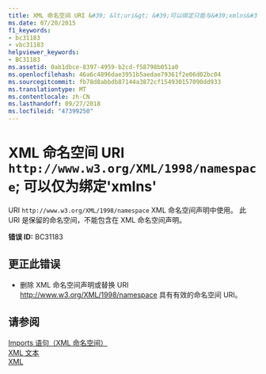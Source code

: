 ```yaml
---
title: XML 命名空间 URI &#39; &lt;uri&gt; &#39;可以绑定只能与&#39;xmlns&#39;
ms.date: 07/20/2015
f1_keywords:
- bc31183
- vbc31183
helpviewer_keywords:
- BC31183
ms.assetid: 0ab1dbce-8397-4959-b2cd-f58798b051a0
ms.openlocfilehash: 46a6c4896dae3951b5aedae79361f2e06d02bc04
ms.sourcegitcommit: fb78d8abbdb87144a3872cf154930157090dd933
ms.translationtype: MT
ms.contentlocale: zh-CN
ms.lasthandoff: 09/27/2018
ms.locfileid: "47399250"
---
```

# <a name="xml-namespace-uri-httpwwww3orgxml1998namespace-can-be-bound-only-to-39xmlns39"></a>XML 命名空间 URI `http://www.w3.org/XML/1998/namespace`; 可以仅为绑定&#39;xmlns&#39;
URI `http://www.w3.org/XML/1998/namespace` XML 命名空间声明中使用。 此 URI 是保留的命名空间，不能包含在 XML 命名空间声明。  
  
 **错误 ID:** BC31183  
  
## <a name="to-correct-this-error"></a>更正此错误  
  
-   删除 XML 命名空间声明或替换 URI http://www.w3.org/XML/1998/namespace 具有有效的命名空间 URI。  
  
## <a name="see-also"></a>请参阅  
 [Imports 语句（XML 命名空间）](../../../visual-basic/language-reference/statements/imports-statement-xml-namespace.md)  
 [XML 文本](../../../visual-basic/language-reference/xml-literals/index.md)  
 [XML](../../../visual-basic/programming-guide/language-features/xml/index.md)
